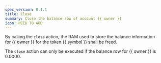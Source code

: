 ```yaml
---
spec_version: 0.1.1
title: Close
summary: Close the balance row of account {{ owner }}
icon: NEED TO ADD
---
```


By calling the `close` action, the RAM used to store the balance information for {{ owner }} for the token {{ symbol }} shall be freed.

The `close` action can only be executed if the balance row for {{ owner }} is 0.0000.
